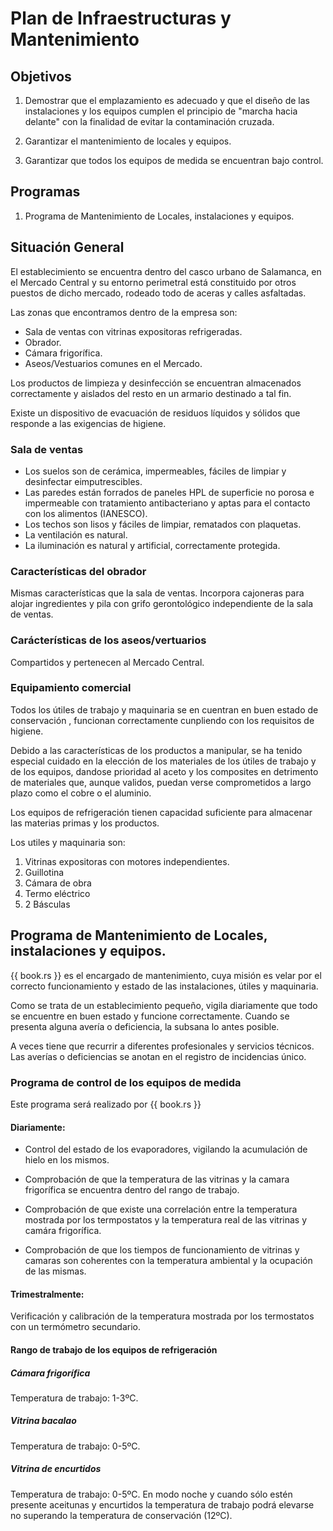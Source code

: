 # Plan de Infraestructuras y Mantenimiento

## Objetivos
1. Demostrar que el emplazamiento es adecuado y que el diseño de las instalaciones y los equipos cumplen el principio de "marcha hacia delante" con la finalidad de evitar la contaminación cruzada.

2. Garantizar el mantenimiento de locales y equipos.
3. Garantizar que todos los equipos de medida se encuentran bajo control.

## Programas
1. Programa de Mantenimiento de Locales, instalaciones y equipos.

## Situación General
El establecimiento se encuentra dentro del casco urbano de Salamanca, en el Mercado Central y su entorno perimetral está constituido por otros puestos de dicho mercado, rodeado todo de aceras y calles asfaltadas.

Las zonas que encontramos dentro de la empresa son:

* Sala de ventas con vitrinas expositoras refrigeradas.
* Obrador.
* Cámara frigorífica.
* Aseos/Vestuarios comunes en el Mercado.

Los productos de limpieza y desinfección se encuentran almacenados correctamente y aislados del resto en un armario destinado a tal fin.

Existe un dispositivo de evacuación de residuos líquidos y sólidos que responde a las exigencias de higiene.

### Sala de ventas
* Los suelos son de cerámica, impermeables, fáciles de limpiar y desinfectar eimputrescibles.
* Las paredes están forrados de paneles HPL de superficie no porosa e impermeable con tratamiento antibacteriano y aptas para el contacto con los alimentos (IANESCO).
* Los techos son lisos y fáciles de limpiar, rematados con plaquetas.
* La ventilación es natural.
* La iluminación es natural y artificial, correctamente protegida.

### Características del obrador
Mismas características que la sala de ventas. Incorpora cajoneras para alojar ingredientes y pila con grifo gerontológico independiente de la sala de ventas.

### Carácterísticas de los aseos/vertuarios
Compartidos y pertenecen al Mercado Central.

### Equipamiento comercial
Todos los útiles de trabajo y maquinaria se en cuentran en buen estado de conservación , funcionan correctamente cunpliendo con los requisitos de
higiene.

Debido a las características de los productos a manipular, se ha tenido especial cuidado en la elección de los materiales de los útiles de trabajo y de los equipos, dandose prioridad al aceto y los composites en detrimento de materiales que, aunque validos, puedan verse comprometidos a largo plazo como el cobre o el aluminio.

Los equipos de refrigeración tienen capacidad suficiente para almacenar las materias primas y los productos.

Los utiles y maquinaria son:

1. Vitrinas expositoras con motores independientes.
2. Guillotina
3. Cámara de obra
4. Termo eléctrico
5. 2 Básculas

## Programa de Mantenimiento de Locales, instalaciones y equipos.
{{ book.rs }} es el encargado de mantenimiento, cuya misión es velar por el correcto funcionamiento y estado de las instalaciones, útiles y maquinaria.

Como se trata de un establecimiento pequeño, vigila diariamente que todo se encuentre en buen estado y funcione correctamente. Cuando se presenta alguna avería o deficiencia, la subsana lo antes posible. 

A veces tiene que recurrir a diferentes profesionales y servicios técnicos. Las averías o deficiencias se anotan en el registro de incidencias único. 

### Programa de control de los equipos de medida
Este programa será realizado por {{ book.rs }}

#### Diariamente:
* Control del estado de los evaporadores, vigilando la acumulación de hielo en los mismos.

* Comprobación de que la temperatura de las vitrinas y la camara frigorífica se encuentra dentro del rango de trabajo.

* Comprobación de que existe una correlación entre la temperatura mostrada por los termpostatos y la temperatura real de las vitrinas y camára frigorífica.

* Comprobación de que los tiempos de funcionamiento de vitrinas y camaras son coherentes con la temperatura ambiental y la ocupación de las mismas.

#### Trimestralmente:
Verificación y calibración de la temperatura mostrada por los termostatos con un termómetro secundario.

#### Rango de trabajo de los equipos de refrigeración

##### Cámara frigorífica
Temperatura de trabajo: 1-3ºC.

##### Vitrina bacalao
Temperatura de trabajo: 0-5ºC.

##### Vitrina de encurtidos
Temperatura de trabajo: 0-5ºC. En modo noche y cuando sólo estén presente aceitunas y encurtidos la temperatura de trabajo podrá elevarse no superando la temperatura de conservación (12ºC).
